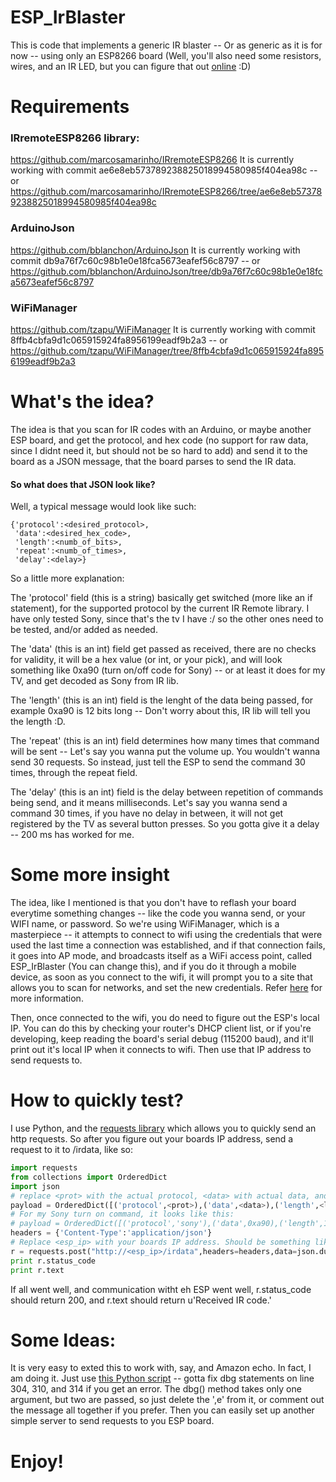# ESP_IrBlaster
This is code that implements a generic IR blaster -- Or as generic as it is for now -- using only an ESP8266 board (Well, you'll also need some resistors, wires, and an IR LED, but you can figure that out [online](https://google.com) :D)

# Requirements
### IRremoteESP8266 library:
https://github.com/marcosamarinho/IRremoteESP8266 It is currently working with commit ae6e8eb573789238825018994580985f404ea98c -- or https://github.com/marcosamarinho/IRremoteESP8266/tree/ae6e8eb573789238825018994580985f404ea98c

### ArduinoJson
https://github.com/bblanchon/ArduinoJson It is currently working with commit db9a76f7c60c98b1e0e18fca5673eafef56c8797 -- or https://github.com/bblanchon/ArduinoJson/tree/db9a76f7c60c98b1e0e18fca5673eafef56c8797

### WiFiManager
https://github.com/tzapu/WiFiManager It is currently working with commit 8ffb4cbfa9d1c065915924fa8956199eadf9b2a3 -- or https://github.com/tzapu/WiFiManager/tree/8ffb4cbfa9d1c065915924fa8956199eadf9b2a3

# What's the idea?
The idea is that you scan for IR codes with an Arduino, or maybe another ESP board, and get the protocol, and hex code (no support for raw data, since I didnt need it, but should not be so hard to add) and send it to the board as a JSON message, that the board parses to send the IR data.

#### So what does that JSON look like?
Well, a typical message would look like such:
```
{'protocol':<desired_protocol>,
 'data':<desired_hex_code>,
 'length':<numb_of_bits>,
 'repeat':<numb_of_times>,
 'delay':<delay>}
```

So a little more explanation:

The 'protocol' field (this is a string) basically get switched (more like an if statement), for the supported protocol by the current IR Remote library. I have only tested Sony, since that's the tv I have :/ so the other ones need to be tested, and/or added as needed.

The 'data' (this is an int) field get passed as received, there are no checks for validity, it will be a hex value (or int, or your pick), and will look something like 0xa90 (turn on/off code for Sony) -- or at least it does for my TV, and get decoded as Sony from IR lib.

The 'length' (this is an int)  field is the lenght of the data being passed, for example 0xa90 is 12 bits long -- Don't worry about this, IR lib will tell you the length :D.

The 'repeat' (this is an int)  field determines how many times that command will be sent -- Let's say you wanna put the volume up. You wouldn't wanna send 30 requests. So instead, just tell the ESP to send the command 30 times, through the repeat field.

The 'delay' (this is an int)  field is the delay between repetition of commands being send, and it means milliseconds. Let's say you wanna send a command 30 times, if you have no delay in between, it will not get registered by the TV as several button presses. So you gotta give it a delay -- 200 ms has worked for me.

# Some more insight
The idea, like I mentioned is that you don't have to reflash your board everytime something changes -- like the code you wanna send, or your WIFI name, or password. So we're using WiFiManager, which is a masterpiece -- it attempts to connect to wifi using the credentials that were used the last time a connection was established, and if that connection fails, it goes into AP mode, and broadcasts itself as a WiFi access point, called ESP_IrBlaster (You can change this), and if you do it through a mobile device, as soon as you connect to the wifi, it will prompt you to a site that allows you to scan for networks, and set the new credentials. Refer [here](https://tzapu.com/esp8266-wifi-connection-manager-library-arduino-ide/ "tzapu blog") for more information.

Then, once connected to the wifi, you do need to figure out the ESP's local IP. You can do this by checking your router's DHCP client list, or if you're developing, keep reading the board's serial debug (115200 baud), and it'll print out it's local IP when it connects to wifi. Then use that IP address to send requests to.

# How to quickly test?
I use Python, and the [requests library](http://docs.python-requests.org/en/master/ "requests website") which allows you to quickly send an http requests.
So after you figure out your boards IP address, send a request to it to /irdata, like so:

```python
import requests
from collections import OrderedDict
import json
# replace <prot> with the actual protocol, <data> with actual data, and <length> with actual length
payload = OrderedDict([('protocol',<prot>),('data',<data>),('length',<length>),('repeat',1),('delay',200)])
# For my Sony turn on command, it looks like this:
# payload = OrderedDict([('protocol','sony'),('data',0xa90),('length',12),('repeat',1),('delay',200)])
headers = {'Content-Type':'application/json'}
# Replace <esp_ip> with your boards IP address. Should be something like 192.168.0.0
r = requests.post("http://<esp_ip>/irdata",headers=headers,data=json.dumps(payload))
print r.status_code
print r.text
```

If all went well, and communication witht eh ESP went well, r.status_code should return 200, and r.text should return u'Received IR code.'

# Some Ideas:
It is very easy to exted this to work with, say, and Amazon echo. In fact, I am doing it. Just use [this Python script](https://github.com/makermusings/fauxmo "WeMo switch emulation") -- gotta fix dbg statements on line 304, 310, and 314 if you get an error. The dbg() method takes only one argument, but two are passed, so just delete the ',e' from it, or comment out the message all together if you prefer. Then you can easily set up another simple server to send requests to you ESP board.

# Enjoy!
